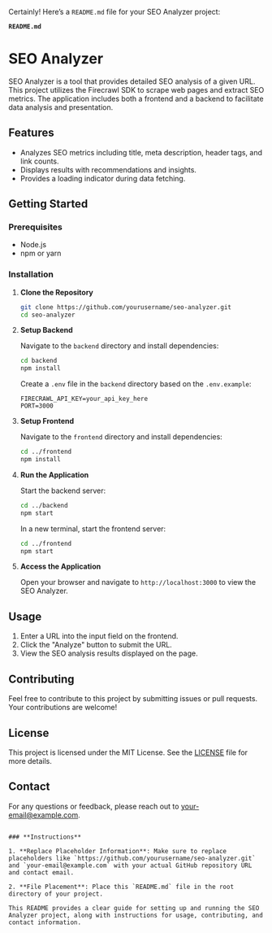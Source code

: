Certainly! Here’s a `README.md` file for your SEO Analyzer project:

**`README.md`**

# SEO Analyzer

SEO Analyzer is a tool that provides detailed SEO analysis of a given URL. This project utilizes the Firecrawl SDK to scrape web pages and extract SEO metrics. The application includes both a frontend and a backend to facilitate data analysis and presentation.

## Features

- Analyzes SEO metrics including title, meta description, header tags, and link counts.
- Displays results with recommendations and insights.
- Provides a loading indicator during data fetching.

## Getting Started

### Prerequisites

- Node.js
- npm or yarn

### Installation

1. **Clone the Repository**

   ```bash
   git clone https://github.com/yourusername/seo-analyzer.git
   cd seo-analyzer
   ```

2. **Setup Backend**

   Navigate to the `backend` directory and install dependencies:

   ```bash
   cd backend
   npm install
   ```

   Create a `.env` file in the `backend` directory based on the `.env.example`:

   ```plaintext
   FIRECRAWL_API_KEY=your_api_key_here
   PORT=3000
   ```

3. **Setup Frontend**

   Navigate to the `frontend` directory and install dependencies:

   ```bash
   cd ../frontend
   npm install
   ```

4. **Run the Application**

   Start the backend server:

   ```bash
   cd ../backend
   npm start
   ```

   In a new terminal, start the frontend server:

   ```bash
   cd ../frontend
   npm start
   ```

5. **Access the Application**

   Open your browser and navigate to `http://localhost:3000` to view the SEO Analyzer.

## Usage

1. Enter a URL into the input field on the frontend.
2. Click the "Analyze" button to submit the URL.
3. View the SEO analysis results displayed on the page.

## Contributing

Feel free to contribute to this project by submitting issues or pull requests. Your contributions are welcome!

## License

This project is licensed under the MIT License. See the [LICENSE](LICENSE) file for more details.

## Contact

For any questions or feedback, please reach out to [your-email@example.com](mailto:your-email@example.com).
```

### **Instructions**

1. **Replace Placeholder Information**: Make sure to replace placeholders like `https://github.com/yourusername/seo-analyzer.git` and `your-email@example.com` with your actual GitHub repository URL and contact email.

2. **File Placement**: Place this `README.md` file in the root directory of your project.

This README provides a clear guide for setting up and running the SEO Analyzer project, along with instructions for usage, contributing, and contact information.
